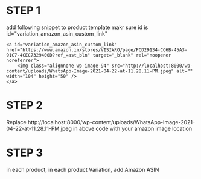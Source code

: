 # STEP 1

add following snippet to product template
makr sure id is id="variation_amazon_asin_custom_link"

```
<a id="variation_amazon_asin_custom_link" href="https://www.amazon.in/stores/VISIARO/page/FCD29134-CC6B-45A3-91C7-4CEC7329400D?ref_=ast_bln" target="_blank" rel="noopener noreferrer">
    <img class="alignnone wp-image-94" src="http://localhost:8000/wp-content/uploads/WhatsApp-Image-2021-04-22-at-11.28.11-PM.jpeg" alt="" width="104" height="50" />
</a>
```

# STEP 2

Replace http://localhost:8000/wp-content/uploads/WhatsApp-Image-2021-04-22-at-11.28.11-PM.jpeg in above code with your amazon image location

# STEP 3

in each product,
in each product Variation,
add Amazon ASIN
